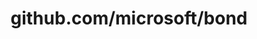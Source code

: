 ---
layout: post
title: github.com/microsoft/bond
categories: link
tags: [انگلیسی, برنامه‌نویسی]
---